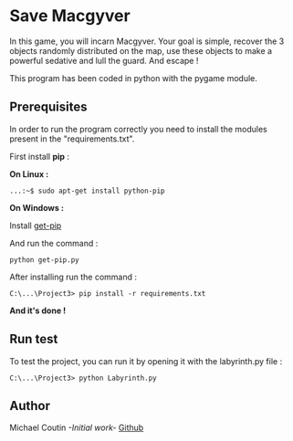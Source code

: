 Save Macgyver
===============

In this game, you will incarn Macgyver.
Your goal is simple, recover the 3 objects randomly distributed on the map,
use these objects to make a powerful sedative and lull the guard.
And escape !

This program has been coded in python with the pygame module.





Prerequisites
---------------

In order to run the program correctly you need to install the modules present in the "requirements.txt".


First install **pip** :

  **On Linux :**

	
	...:~$ sudo apt-get install python-pip

  
  **On Windows :**

  Install [get-pip](https://bootstrap.pypa.io/get-pip.py)

  And run the command :	

	
	python get-pip.py


After installing run the command :

	
	C:\...\Project3> pip install -r requirements.txt


**And it's done !**





Run test
---------------

To test the project, you can run it by opening it with the labyrinth.py file :

	
	C:\...\Project3> python Labyrinth.py





Author
---------------

Michael Coutin *-Initial work-* [Github](https://github.com/Eredost)